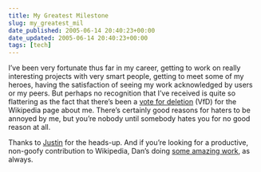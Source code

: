 ```yaml
---
title: My Greatest Milestone
slug: my_greatest_mil
date_published: 2005-06-14 20:40:23+00:00
date_updated: 2005-06-14 20:40:23+00:00
tags: [tech]
---
```

I’ve been very fortunate thus far in my career, getting to work on really interesting projects with very smart people, getting to meet some of my heroes, having the satisfaction of seeing my work acknowledged by users or my peers. But perhaps no recognition that I’ve received is quite so flattering as the fact that there’s been a [vote for deletion](http://en.wikipedia.org/wiki/Wikipedia:Votes_for_deletion/Anil_Dash) (VfD) for the Wikipedia page about me. There’s certainly good reasons for haters to be annoyed by me, but you’re nobody until somebody hates you for no good reason at all.

Thanks to [Justin](http://www.links.net) for the heads-up. And if you’re looking for a productive, non-goofy contribution to Wikipedia, Dan’s doing [some amazing work](http://stilicho.blogspot.com/2005/06/lynching-of-anthony-crawford.html), as always.
